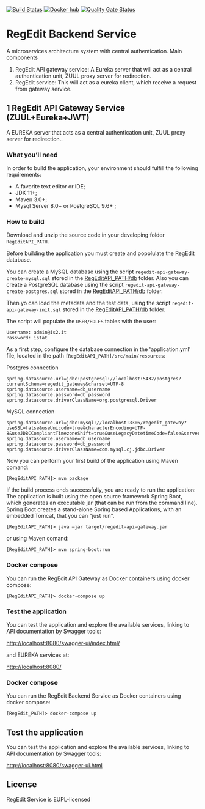 
[![Build Status](https://travis-ci.org/istat-methodology/regedit-backend.svg?branch=main)](https://travis-ci.org/istat-methodology/regedit-backend) 
[![Docker hub](https://img.shields.io/docker/cloud/automated/mecdcme/regedit.svg?label=regedit%20docker)](https://hub.docker.com/r/mecdcme/regedit)
[![Quality Gate Status](https://sonarcloud.io/api/project_badges/measure?project=istat-methodology_regedit-backend&metric=alert_status)](https://sonarcloud.io/dashboard?id=istat-methodology_regedit-backend)
# RegEdit Backend Service

A microservices architecture system with central authentication.
Main components

 1.  RegEdit API gateway service: A Eureka server that will act as a central authentication unit, ZUUL proxy server for redirection.
 2.  RegEdit service: This will act as a eureka client, which receive a request from gateway service.


## 1 RegEdit API Gateway Service (ZUUL+Eureka+JWT)

A EUREKA server that acts as a central authentication unit, ZUUL proxy server for redirection..


### What you’ll need
In order to build the application, your environment should fulfill the following requirements:

* A favorite text editor or IDE;
* JDK 11+; 
* Maven 3.0+;
* Mysql Server 8.0+ or PostgreSQL 9.6+ ;  


### How to build
Download and unzip the source code in your developing folder `RegEditAPI_PATH`.

Before building the application you must create and popolulate the RegEdit database.

You can create a MySQL database using the script `regedit-api-gateway-create-mysql.sql` stored in the [RegEditAPI_PATH/db](db/regedit-api-gateway-create-mysql.sql) folder.
Also you can create a PostgreSQL database using the script `regedit-api-gateway-create-postgres.sql` stored in the [RegEditAPI_PATH/db](db/regedit-api-gateway-create-postgres.sql) folder.

Then yo can load the metadata and the test data, using the script `regedit-api-gateway-init.sql` stored in the [RegEditAPI_PATH/db](db/regedit-api-gateway-init.sql) folder.


The script will populate the `USER/ROLES` tables with the user:
```
Username: admin@is2.it
Password: istat
``` 

As a first step, configure the database connection in the 'application.yml' file, located in the path `[RegEditAPI_PATH]/src/main/resources`:

Postgres connection
```
spring.datasource.url=jdbc:postgresql://localhost:5432/postgres?currentSchema=regedit_gateway&charset=UTF-8
spring.datasource.username=db_username
spring.datasource.password=db_password
spring.datasource.driverClassName=org.postgresql.Driver
```
MySQL connection
```
spring.datasource.url=jdbc:mysql://localhost:3306/regedit_gateway?useSSL=false&useUnicode=true&characterEncoding=UTF-8&useJDBCCompliantTimezoneShift=true&useLegacyDatetimeCode=false&serverTimezone=UTC
spring.datasource.username=db_username
spring.datasource.password=db_password
spring.datasource.driverClassName=com.mysql.cj.jdbc.Driver
```

Now you can perform your first build of the application using Maven comand:
```
[RegEditAPI_PATH]> mvn package
```
If the build process ends successfully, you are ready to run the application:
The application is built using the open source framework Spring Boot, which generates an 
executable jar (that can be run from the command line). Spring Boot creates a stand-alone Spring 
based Applications, with an embedded Tomcat, that you can "just run".
```
[RegEditAPI_PATH]> java –jar target/regedit-api-gateway.jar
```
or using Maven comand:
```
[RegEditAPI_PATH]> mvn spring-boot:run 
```
### Docker compose
You can run the RegEdit API Gateway as Docker containers using docker compose: 
```
[RegEditAPI_PATH]> docker-compose up
```

### Test the application 
You can test the application and explore the available services, linking to API documentation  by Swagger tools:

[http://localhost:8080/swagger-ui/index.html/](http://localhost:8080/swagger-ui/index.html) 

and EUREKA services at:

[http://localhost:8080/](http://localhost:8080) 


### Docker compose
You can run the RegEdit Backend Service as Docker containers using docker compose: 
```
[RegEdit_PATH]> docker-compose up
```

## Test the application 
You can test the application and explore the available services, linking to API documentation  by Swagger tools:

[http://localhost:8080/swagger-ui.html](http://localhost:8080/swagger-ui.html) 


## License
RegEdit Service is EUPL-licensed

